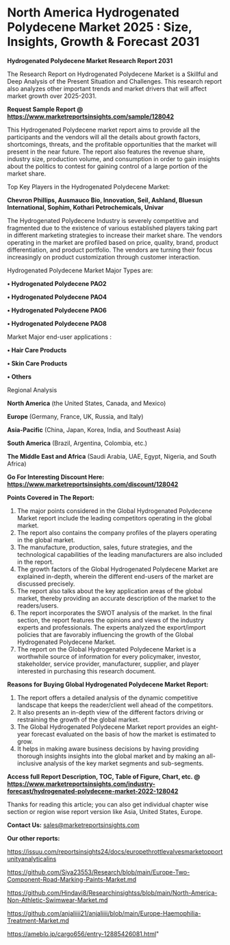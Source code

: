 # North America Hydrogenated Polydecene Market 2025 : Size, Insights, Growth & Forecast 2031

<strong>Hydrogenated Polydecene Market Research Report 2031</strong>

The Research Report on Hydrogenated Polydecene Market is a Skillful and Deep Analysis of the Present Situation and Challenges. This research report also analyzes other important trends and market drivers that will affect market growth over 2025-2031.

<strong>Request Sample Report @ <a href=https://www.marketreportsinsights.com/sample/128042>https://www.marketreportsinsights.com/sample/128042</a></strong>

This Hydrogenated Polydecene market report aims to provide all the participants and the vendors will all the details about growth factors, shortcomings, threats, and the profitable opportunities that the market will present in the near future. The report also features the revenue share, industry size, production volume, and consumption in order to gain insights about the politics to contest for gaining control of a large portion of the market share.

Top Key Players in the Hydrogenated Polydecene Market:

<strong>Chevron Phillips, Ausmauco Bio, Innovation, Seil, Ashland, Bluesun International, Sophim, Kothari Petrochemicals, Univar</strong>

The Hydrogenated Polydecene Industry is severely competitive and fragmented due to the existence of various established players taking part in different marketing strategies to increase their market share. The vendors operating in the market are profiled based on price, quality, brand, product differentiation, and product portfolio. The vendors are turning their focus increasingly on product customization through customer interaction.

Hydrogenated Polydecene Market Major Types are:

<strong>• Hydrogenated Polydecene PAO2

• Hydrogenated Polydecene PAO4

• Hydrogenated Polydecene PAO6

• Hydrogenated Polydecene PAO8</strong>

Market Major end-user applications :

<strong>• Hair Care Products

• Skin Care Products

• Others</strong>

Regional Analysis

</u><strong><b>North America</b></strong> (the United States, Canada, and Mexico)

<strong><b>Europe </b></strong>(Germany, France, UK, Russia, and Italy)

<strong><b>Asia-Pacific</b></strong> (China, Japan, Korea, India, and Southeast Asia)

<strong><b>South America</b></strong> (Brazil, Argentina, Colombia, etc.)

<strong><b>The Middle East and Africa</b></strong> (Saudi Arabia, UAE, Egypt, Nigeria, and South Africa)

<strong>Go For Interesting Discount Here: <a href=https://www.marketreportsinsights.com/discount/128042>https://www.marketreportsinsights.com/discount/128042</a></strong>

<strong>Points Covered in The Report:</strong>
<ol>
  <li>The major points considered in the Global Hydrogenated Polydecene Market report include the leading competitors operating in the global market.</li>
  <li>The report also contains the company profiles of the players operating in the global market.</li>
  <li>The manufacture, production, sales, future strategies, and the technological capabilities of the leading manufacturers are also included in the report.</li>
  <li>The growth factors of the Global Hydrogenated Polydecene Market are explained in-depth, wherein the different end-users of the market are discussed precisely.</li>
  <li>The report also talks about the key application areas of the global market, thereby providing an accurate description of the market to the readers/users.</li>
  <li>The report incorporates the SWOT analysis of the market. In the final section, the report features the opinions and views of the industry experts and professionals. The experts analyzed the export/import policies that are favorably influencing the growth of the Global Hydrogenated Polydecene Market.</li>
  <li>The report on the Global Hydrogenated Polydecene Market is a worthwhile source of information for every policymaker, investor, stakeholder, service provider, manufacturer, supplier, and player interested in purchasing this research document.</li>
</ol>
<strong>Reasons for Buying Global Hydrogenated Polydecene Market Report:</strong>

<ol>
  <li>The report offers a detailed analysis of the dynamic competitive landscape that keeps the reader/client well ahead of the competitors.</li>
  <li>It also presents an in-depth view of the different factors driving or restraining the growth of the global market.</li>
  <li>The Global Hydrogenated Polydecene Market report provides an eight-year forecast evaluated on the basis of how the market is estimated to grow.</li>
  <li>It helps in making aware business decisions by having providing thorough insights insights into the global market and by making an all-inclusive analysis of the key market segments and sub-segments.</li>
</ol>
<strong>Access full Report Description, TOC, Table of Figure, Chart, etc. @ <a href=https://www.marketreportsinsights.com/industry-forecast/hydrogenated-polydecene-market-2022-128042>https://www.marketreportsinsights.com/industry-forecast/hydrogenated-polydecene-market-2022-128042</a></strong>


Thanks for reading this article; you can also get individual chapter wise section or region wise report version like Asia, United States, Europe.

<strong>Contact Us:</strong>
sales@marketreportsinsights.com

<strong>Our other reports:</strong>

<a href=https://issuu.com/reportsinsights24/docs/europethrottlevalvesmarketopportunityanalyticalins>https://issuu.com/reportsinsights24/docs/europethrottlevalvesmarketopportunityanalyticalins</a>

<a href=https://github.com/Siya23553/Research/blob/main/Europe-Two-Component-Road-Marking-Paints-Market.md>https://github.com/Siya23553/Research/blob/main/Europe-Two-Component-Road-Marking-Paints-Market.md</a>

<a href=https://github.com/Hindavi8/Researchinsightss/blob/main/North-America-Non-Athletic-Swimwear-Market.md>https://github.com/Hindavi8/Researchinsightss/blob/main/North-America-Non-Athletic-Swimwear-Market.md</a>

<a href=https://github.com/anjaliiii21/anjaliiii/blob/main/Europe-Haemophilia-Treatment-Market.md>https://github.com/anjaliiii21/anjaliiii/blob/main/Europe-Haemophilia-Treatment-Market.md</a>

<a href=https://ameblo.jp/cargo656/entry-12885426081.html>https://ameblo.jp/cargo656/entry-12885426081.html</a>"
